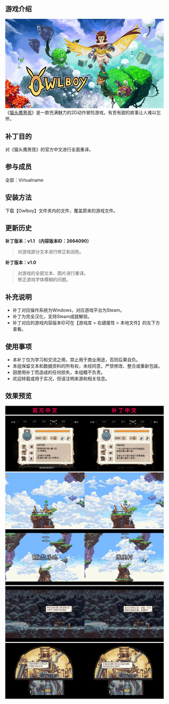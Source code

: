## 游戏介绍
![封面](https://github.com/VirtualCup/Owlboy_CN/blob/master/Preview/Cover.png?raw=true "封面")
《[猫头鹰男孩](https://store.steampowered.com/app/115800/)》是一款充满魅力的2D动作冒险游戏，有苦有甜的故事让人难以忘怀。

## 补丁目的
对《猫头鹰男孩》的官方中文进行全面重译。

## 参与成员
全部：Virtualname

## 安装方法
下载【Owlboy】文件夹内的文件，覆盖原来的游戏文件。

## 更新历史
**补丁版本：v1.1 （内容版本ID：2664090）**
> 对游戏部分文本进行修正和润色。   

**补丁版本：v1.0**
> 对游戏的全部文本、图片进行重译。   
> 修正游戏字体模糊的问题。

## 补充说明
* 补丁对应操作系统为Windows，对应游戏平台为Steam。
* 补丁为完全汉化，支持Steam成就解锁。
* 补丁对应的游戏内容版本ID可在【游戏库 > 右键属性 > 本地文件】的左下方查看。

## 使用事项
* 本补丁仅为学习和交流之用，禁止用于商业用途，否则后果自负。   
* 本组保留文本和数据资料的所有权，未经同意，严禁修改、整合或重新包装。  
* 因使用补丁而造成的任何损失，本组概不负责。   
* 欢迎转载或用于实况，但请注明来源和相关信息。  

## 效果预览
![预览图 0](https://github.com/VirtualCup/Owlboy_CN/blob/master/Preview/Preview_0.png?raw=true "预览图 0")  
![预览图 1](https://github.com/VirtualCup/Owlboy_CN/blob/master/Preview/Preview_1.png?raw=true "预览图 1")   
![预览图 2](https://github.com/VirtualCup/Owlboy_CN/blob/master/Preview/Preview_2.png?raw=true "预览图 2")  
![预览图 3](https://github.com/VirtualCup/Owlboy_CN/blob/master/Preview/Preview_3.png?raw=true "预览图 3")  
![预览图 4](https://github.com/VirtualCup/Owlboy_CN/blob/master/Preview/Preview_4.png?raw=true "预览图 4")  
![预览图 5](https://github.com/VirtualCup/Owlboy_CN/blob/master/Preview/Preview_5.png?raw=true "预览图 5")  